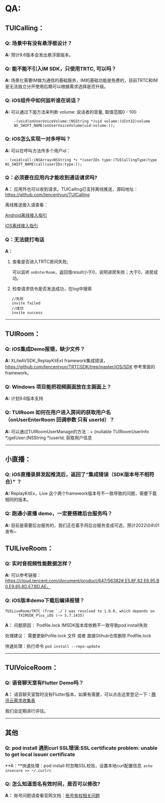 # QA:

## TUICalling：

### Q:  场景中有没有悬浮框设计？

**A:**  预计9.6版本会发出悬浮窗版本。

### Q:  能不能不引入IM SDK，只使用TRTC, 可以吗？

**A:**  场景化需要IM做为通信的基础服务，IM的基础功能是免费的，目前TRTC和IM是无法独立分开使用后期可以根据需求选择是否升级。

### Q:  iOS组件中如何监听谁在说话？ 

**A:**  可以通过下面方法来判断 volume: 说话者的音量, 取值范围0 - 100
```
    -(void)onUserVoiceVolume:(NSString *)uid volume:(UInt32)volume
    NS_SWIFT_NAME(onUserVoiceVolume(uid:volume:));
```
        
### Q:  iOS怎么实现一对多呼叫？

**A:**  可以在呼叫方法传多个用户id： 
```
- (void)call:(NSArray<NSString *> *)userIDs type:(TUICallingType)type NS_SWIFT_NAME(call(userIDs:type:));
```
        
### Q：必须要在应用内才能收到通话请求吗?

**A：** 应用外也可以收到请求。TUICalling已支持离线推送，源码地址：https://github.com/tencentyun/TUICalling

离线推送接入请查看：

[Android离线接入指引](https://github.com/tencentyun/TUICalling/blob/main/Android/Android%E7%A6%BB%E7%BA%BF%E6%8E%A8%E9%80%81%E6%8E%A5%E5%85%A5%E6%8C%87%E5%BC%95.md)

[iOS离线接入指引](https://github.com/tencentyun/TUICalling/blob/main/iOS/iOS%20%E7%A6%BB%E7%BA%BF%E6%8E%A8%E9%80%81%E6%8E%A5%E5%85%A5%E6%8C%87%E5%BC%95.md)

### Q：无法拨打电话
**A：** 
1. 查看是否进入TRTC房间失败;
   
   可以监听 `onEnterRoom`，返回值result小于0，说明进房失败；大于0，进房成功。

2. 检查请求信令是否发送成功，在log中搜索

```
   //失败
   invite failed 
   //成功
   invite success
```

****  
        
## TUIRoom：

### Q:  iOS集成Demo报错，缺少文件？

**A:**  XLiteAVSDK_ReplayKitExt framework集成错误，https://github.com/tencentyun/TRTCSDK/tree/master/iOS/SDK 参考里面的framework。

### Q: Windows 项目能把视频画面放在主画面上？

**A:**  计划9.6版本支持

### Q: TUIRoom 如何在用户进入房间的获取用户名（onUserEnterRoom  回调参数 只有 userId）？

**A:**  可以通过TUIRoomUserManage的方法：+ (nullable TUIRoomUserInfo *)getUser:(NSString *)userId; 获取用户信息


****


## 小直播：

### Q:  iOS直播录屏发起推流后，返回了“集成错误（SDK版本号不相符合）” ？

**A:**  ReplayKitEx，Live 这个两个framework版本号不一致导致的问题，需要下载相同的版本。

### Q:  跑通小直播 demo，一定要搭建后台服务吗？

**A:**  目前是需要后台服务的，我们正在着手将后台服务变成可选，预计2022\04\01发布~

## TUILiveRoom：

### Q:  实时音视频性能数据怎样？

**A:**  可以参考链接：https://cloud.tencent.com/document/product/647/56382#.E5.8F.82.E6.95.B0.E9.85.8D.E7.BD.AE。

        
### Q:  iOS版本demo下载后编译报错？

```
TUILiveRoom/TRTC (from `./`) was resolved to 1.0.0, which depends on
      TXIMSDK_Plus_iOS (~> 5.7.1435)
```

**A：** 问题原因： Podfile.lock IMSDK版本库依赖不一致导致pod install失败

处理建议： 需要更新Pofile.lock 文件 或者 直接Gtihub仓库删除 Podfile.lock

快速处理：执行命令 `pod install --repo-update`
    
****

## TUIVoiceRoom：

### Q:  语音聊天室有Flutter Demo吗？ 

**A：**  语音聊天室暂时没有Flutter版本，如果有需要，可以点击这里登记一下：[腾讯云需求收集表](https://docs.qq.com/form/page/DZlhYYWNCaFpmaVNl?from_page=doc_list_new_form&templateId=6z9bq8gcmprmpyapp7asqjobfo&create_type=2#/fill)

我们会定期进行评估。

****


## 其他

### Q: pod install 遇到curl SSL错误:SSL certificate problem: unable to get local issuer certificate
**A：**快速处理：pod install 时忽略SSL校验，设置本地curl配置信息` echo insecure >> ~/.curlrc`

### Q: 怎么知道签名有效时间，是否可以修改?
**A：** 账号问题请查看官网文档：[账号鉴权相关问题](https://cloud.tencent.com/document/product/269/32484#.E5.A6.82.E4.BD.95.E7.94.9F.E6.88.90-usersig.EF.BC.9F)
